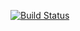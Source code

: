 [![Build Status](https://travis-ci.org/aitusoftware/recall.svg)](https://travis-ci.org/aitusoftware/recall)
